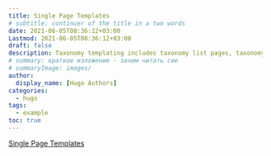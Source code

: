 ```yaml
---
title: Single Page Templates
# subtitle: continuer of the title in a two words
date: 2021-06-05T08:36:12+03:00
Lastmod: 2021-06-05T08:36:12+03:00
draft: false
description: Taxonomy templating includes taxonomy list pages, taxonomy terms pages, and using taxonomies in your single page templates.
# summary: краткое изложение - зачем читать сие
# summaryImage: images/
author:
  display_name: [Hugo Authors]
categories:
  - hugo
tags:
  - example
toc: true
---
```


[Single Page Templates](https://gohugo.io/templates/single-page-templates/)
